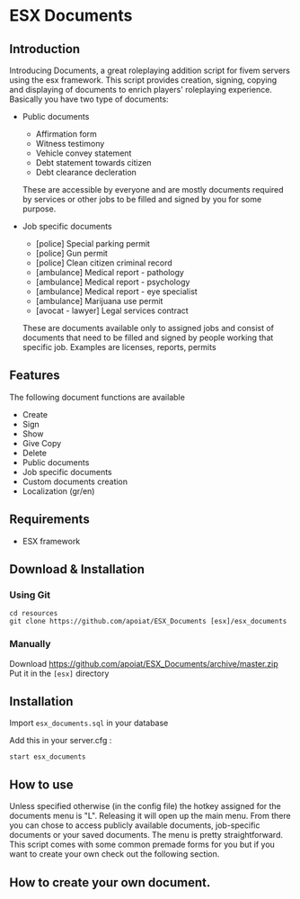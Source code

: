 # ESX Documents


## Introduction
Introducing Documents, a great roleplaying addition script for fivem servers using the esx framework. This script provides creation, signing, copying and displaying of documents to enrich players' roleplaying experience. Basically you have two type of documents:
* Public documents 

  * Affirmation form
  * Witness testimony
  * Vehicle convey statement
  * Debt statement towards citizen
  * Debt clearance decleration

  These are accessible by everyone and are mostly documents required by services or other jobs to be filled and signed by you for some purpose.
  
* Job specific documents

  * [police] Special parking permit
  * [police] Gun permit
  * [police] Clean citizen criminal record
  * [ambulance] Medical report - pathology
  * [ambulance] Medical report - psychology
  * [ambulance] Medical report - eye specialist
  * [ambulance] Marijuana use permit
  * [avocat - lawyer] Legal services contract

  These are documents available only to assigned jobs and consist of documents that need to be filled and signed by people working that specific job. Examples are licenses, reports, permits 

## Features
The following document functions are available
* Create
* Sign
* Show
* Give Copy
* Delete
* Public documents
* Job specific documents
* Custom documents creation
* Localization (gr/en)
  
## Requirements
* ESX framework

## Download & Installation

### Using Git
```
cd resources
git clone https://github.com/apoiat/ESX_Documents [esx]/esx_documents
```

### Manually
Download https://github.com/apoiat/ESX_Documents/archive/master.zip
Put it in the `[esx]` directory

## Installation
Import `esx_documents.sql` in your database

Add this in your server.cfg :

```
start esx_documents
```

## How to use
Unless specified otherwise (in the config file) the hotkey assigned for the documents menu is "L". Releasing it will open up the main menu. From there you can chose to access publicly available documents, job-specific documents or your saved documents. The menu is pretty straightforward. This script comes with some common premade forms for you but if you want to create your own check out the following section.

## How to create your own document.
